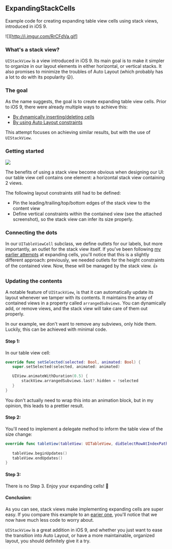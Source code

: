 ## ExpandingStackCells

Example code for creating expanding table view cells using stack views, introduced in iOS 9.

![][http://i.imgur.com/RrCFdVa.gif]

### What's a stack view?

`UIStackView` is a view introduced in iOS 9. Its main goal is to make it simpler to organize in our layout elements in either horizontal, or vertical stacks. It also promises to minimize the troubles of Auto Layout (which probably has a lot to do with its popularity 😛).

### The goal

As the name suggests, the goal is to create expanding table view cells. Prior to iOS 9, there were already multiple ways to achieve this:

* [By dynamically inserting/deleting cells][insertion-example]
* [By using Auto Layout constraints][AL-example]

This attempt focuses on achieving similar results, but with the use of `UIStackView`.

### Getting started

![][IB-screen]

The benefits of using a stack view become obvious when designing our UI: our table view cell contains one element: a horizontal stack view containing 2 views.

The following layout constraints still had to be defined:

* Pin the leading/trailing/top/bottom edges of the stack view to the content view
* Define vertical constraints within the contained view (see the attached screenshot), so the stack view can infer its size properly.

### Connecting the dots

In our `UITableViewCell` subclass, we define outlets for our labels, but more importantly, an outlet for the stack view itself. If you've been following [my earlier attempts][old-cell] at expanding cells, you'll notice that this is a slightly different approach: previously, we needed outlets for the height constraints of the contained view. Now, these will be managed by the stack view. 👍

### Updating the contents

A notable feature of `UIStackView`, is that it can automatically update its layout whenever we tamper with its contents. It maintains the array of contained views in a property called `arrangedSubviews`. You can dynamically add, or remove views, and the stack view will take care of them out properly.

In our example, we don't want to remove any subviews, only hide them. Luckily, this can be achieved with minimal code.

#### Step 1:
In our table view cell:

```swift
override func setSelected(selected: Bool, animated: Bool) {
   super.setSelected(selected, animated: animated)

   UIView.animateWithDuration(0.5) {
       stackView.arrangedSubviews.last?.hidden = !selected
   }
}
```

You don't actually need to wrap this into an animation block, but in my opinion, this leads to a prettier result.

#### Step 2: 
You'll need to implement a delegate method to inform the table view of the size change:

```swift
override func tableView(tableView: UITableView, didSelectRowAtIndexPath indexPath: NSIndexPath) {
   
   tableView.beginUpdates()
   tableView.endUpdates()
}
```

#### Step 3: 
There is no Step 3. Enjoy your expanding cells! 🎉

#### Conclusion:

As you can see, stack views make implementing expanding cells are super easy. If you compare this example to an [earier one][old-vc], you'll notice that we now have much less code to worry about.

`UIStackView` is a great addition in iOS 9, and whether you just want to ease the transition into Auto Layout, or have a more maintainable, organized layout, you should definitely give it a try.

[gif]: http://i.imgur.com/RrCFdVa.gif
[insertion-example]: https://github.com/jozsef-vesza/TableViewExpansions
[AL-example]: https://github.com/jozsef-vesza/ExpandableTableView
[IB-screen]: http://i.imgur.com/QLOeld5.png
[old-cell]: https://github.com/jozsef-vesza/ExpandableTableView/blob/master/ExpandableTableView/ExpandableTableViewCell.swift
[old-vc]: https://github.com/jozsef-vesza/ExpandableTableView/blob/master/ExpandableTableView/TableViewController.swift
